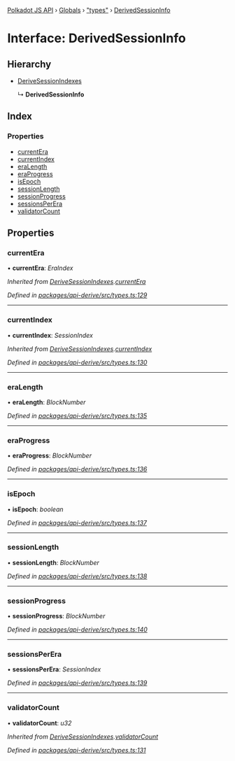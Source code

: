 [Polkadot JS API](../README.md) › [Globals](../globals.md) › ["types"](../modules/_types_.md) › [DerivedSessionInfo](_types_.derivedsessioninfo.md)

# Interface: DerivedSessionInfo

## Hierarchy

* [DeriveSessionIndexes](_types_.derivesessionindexes.md)

  ↳ **DerivedSessionInfo**

## Index

### Properties

* [currentEra](_types_.derivedsessioninfo.md#currentera)
* [currentIndex](_types_.derivedsessioninfo.md#currentindex)
* [eraLength](_types_.derivedsessioninfo.md#eralength)
* [eraProgress](_types_.derivedsessioninfo.md#eraprogress)
* [isEpoch](_types_.derivedsessioninfo.md#isepoch)
* [sessionLength](_types_.derivedsessioninfo.md#sessionlength)
* [sessionProgress](_types_.derivedsessioninfo.md#sessionprogress)
* [sessionsPerEra](_types_.derivedsessioninfo.md#sessionsperera)
* [validatorCount](_types_.derivedsessioninfo.md#validatorcount)

## Properties

###  currentEra

• **currentEra**: *EraIndex*

*Inherited from [DeriveSessionIndexes](_types_.derivesessionindexes.md).[currentEra](_types_.derivesessionindexes.md#currentera)*

*Defined in [packages/api-derive/src/types.ts:129](https://github.com/polkadot-js/api/blob/9e681c066/packages/api-derive/src/types.ts#L129)*

___

###  currentIndex

• **currentIndex**: *SessionIndex*

*Inherited from [DeriveSessionIndexes](_types_.derivesessionindexes.md).[currentIndex](_types_.derivesessionindexes.md#currentindex)*

*Defined in [packages/api-derive/src/types.ts:130](https://github.com/polkadot-js/api/blob/9e681c066/packages/api-derive/src/types.ts#L130)*

___

###  eraLength

• **eraLength**: *BlockNumber*

*Defined in [packages/api-derive/src/types.ts:135](https://github.com/polkadot-js/api/blob/9e681c066/packages/api-derive/src/types.ts#L135)*

___

###  eraProgress

• **eraProgress**: *BlockNumber*

*Defined in [packages/api-derive/src/types.ts:136](https://github.com/polkadot-js/api/blob/9e681c066/packages/api-derive/src/types.ts#L136)*

___

###  isEpoch

• **isEpoch**: *boolean*

*Defined in [packages/api-derive/src/types.ts:137](https://github.com/polkadot-js/api/blob/9e681c066/packages/api-derive/src/types.ts#L137)*

___

###  sessionLength

• **sessionLength**: *BlockNumber*

*Defined in [packages/api-derive/src/types.ts:138](https://github.com/polkadot-js/api/blob/9e681c066/packages/api-derive/src/types.ts#L138)*

___

###  sessionProgress

• **sessionProgress**: *BlockNumber*

*Defined in [packages/api-derive/src/types.ts:140](https://github.com/polkadot-js/api/blob/9e681c066/packages/api-derive/src/types.ts#L140)*

___

###  sessionsPerEra

• **sessionsPerEra**: *SessionIndex*

*Defined in [packages/api-derive/src/types.ts:139](https://github.com/polkadot-js/api/blob/9e681c066/packages/api-derive/src/types.ts#L139)*

___

###  validatorCount

• **validatorCount**: *u32*

*Inherited from [DeriveSessionIndexes](_types_.derivesessionindexes.md).[validatorCount](_types_.derivesessionindexes.md#validatorcount)*

*Defined in [packages/api-derive/src/types.ts:131](https://github.com/polkadot-js/api/blob/9e681c066/packages/api-derive/src/types.ts#L131)*
